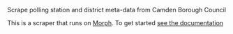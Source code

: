 Scrape polling station and district meta-data from Camden Borough Council

This is a scraper that runs on [Morph](https://morph.io). To get started [see the documentation](https://morph.io/documentation)
